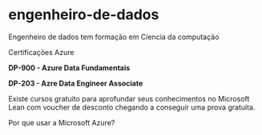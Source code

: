 # engenheiro-de-dados

Engenheiro de dados tem formação em Ciencia da computação

Certificações Azure

**DP-900 - Azure Data Fundamentais**

**DP-203 - Azre Data Engineer Associate**

Existe cursos gratuito para aprofundar seus conhecimentos no Microsoft Lean com voucher de desconto chegando a conseguir uma prova gratuita.

Por que usar a Microsoft Azure?




